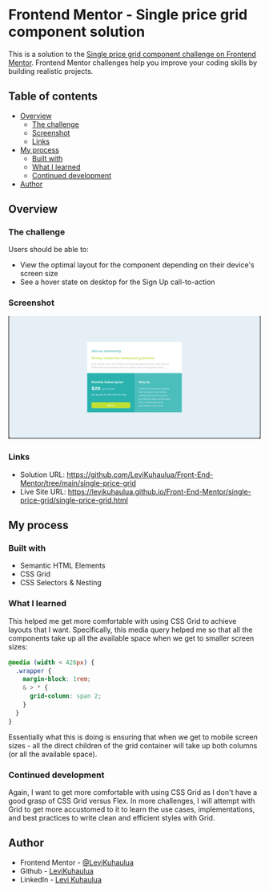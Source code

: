# Frontend Mentor - Single price grid component solution

This is a solution to the [Single price grid component challenge on Frontend Mentor](https://www.frontendmentor.io/challenges/single-price-grid-component-5ce41129d0ff452fec5abbbc). Frontend Mentor challenges help you improve your coding skills by building realistic projects. 

## Table of contents

- [Overview](#overview)
  - [The challenge](#the-challenge)
  - [Screenshot](#screenshot)
  - [Links](#links)
- [My process](#my-process)
  - [Built with](#built-with)
  - [What I learned](#what-i-learned)
  - [Continued development](#continued-development)
- [Author](#author)


## Overview

### The challenge

Users should be able to:

- View the optimal layout for the component depending on their device's screen size
- See a hover state on desktop for the Sign Up call-to-action

### Screenshot

![](images/screenshot-desktop.png)

### Links

- Solution URL: https://github.com/LeviKuhaulua/Front-End-Mentor/tree/main/single-price-grid
- Live Site URL: https://levikuhaulua.github.io/Front-End-Mentor/single-price-grid/single-price-grid.html

## My process

### Built with

- Semantic HTML Elements
- CSS Grid 
- CSS Selectors & Nesting


### What I learned

This helped me get more comfortable with using CSS Grid to achieve layouts that I want. Specifically, this media query helped me so that all the components take up all the available space when we get to smaller screen sizes: 

```css
@media (width < 426px) {
  .wrapper {
    margin-block: 1rem; 
    & > * {
      grid-column: span 2;
    }
  }
}
```

Essentially what this is doing is ensuring that when we get to mobile screen sizes - all the direct children of the grid container will take up both columns (or all the available space). 

### Continued development

Again, I want to get more comfortable with using CSS Grid as I don't have a good grasp of CSS Grid versus Flex. In more challenges, I will attempt with Grid to get more accustomed to it to learn the use cases, implementations, and best practices to write clean and efficient styles with Grid. 

## Author

- Frontend Mentor - [@LeviKuhaulua](https://www.frontendmentor.io/profile/LeviKuhaulua)
- Github - [LeviKuhaulua](https://github.com/LeviKuhaulua)
- LinkedIn - [Levi Kuhaulua](www.linkedin.com/in/levi-kuhaulua)
